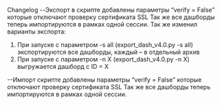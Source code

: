 Changelog
  --Экспорт
в скрипте добавлены параметры “verify = False” которые отключают проверку сертификата SSL
Так же все дашборды теперь импортируются в рамках одной сессии.
Так же изменил варианты экспорта:
1.	При запуске с параметром  -s all (export_dash_v4.0.py -s all)  экспортируются все дашборды, каждый – в отдельный архив
2.	При запуске с параметром -n Х (export_dash_v4.0.py -n  Х) выгружается дашборд с ID = X


  --Импорт
скрипте добавлены параметры “verify = False” которые отключают проверку сертификата SSL
Так же все дашборды теперь импортируются в рамках одной сессии.
